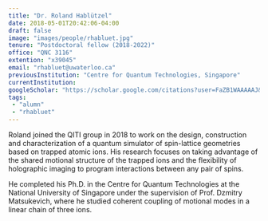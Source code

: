 ```yaml
---
title: "Dr. Roland Hablützel"
date: 2018-05-01T20:42:06-04:00
draft: false
image: "images/people/rhabluet.jpg"
tenure: "Postdoctoral fellow (2018-2022)"
office: "QNC 3116"
extention: "x39045"
email: "rhabluet@uwaterloo.ca"
previousInstitution: "Centre for Quantum Technologies, Singapore"
currentInstitution: 
googleScholar: "https://scholar.google.com/citations?user=FaZB1WAAAAAJ&hl=en&oi=ao"
tags:
 - "alumn"
 - "rhabluet"
---
```


Roland joined the QITI group in 2018 to work on the design, construction and characterization of a quantum simulator of spin-lattice geometries based on trapped atomic ions. His research focuses on taking advantage of the shared motional structure of the trapped ions and the flexibility of holographic imaging to program interactions between any pair of spins.

He completed his Ph.D. in the Centre for Quantum Technologies at the National University of Singapore under the supervision of Prof. Dzmitry Matsukevich, where he studied coherent coupling of motional modes in a linear chain of three ions.
